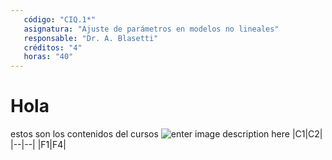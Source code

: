 ```yaml
---
   código: "CIQ.1*"
   asignatura: "Ajuste de parámetros en modelos no lineales"
   responsable: "Dr. A. Blasetti"
   créditos: "4"
   horas: "40"
---
```

# Hola
estos son los contenidos del cursos
![enter image description here](https://i1.wp.com/diariocronica.com.ar/wp-content/uploads/2018/11/borrador-autom%C3%A1tico-133.jpg?fit=1200,800&ssl=1)
|C1|C2|
|--|--|
|F1|F4|

<!--stackedit_data:
eyJoaXN0b3J5IjpbLTg0ODg0NzI4LDE4NzAwMDM5OCwxNjM0Mz
UwNDUyLDY1NTUxNjI2MV19
-->